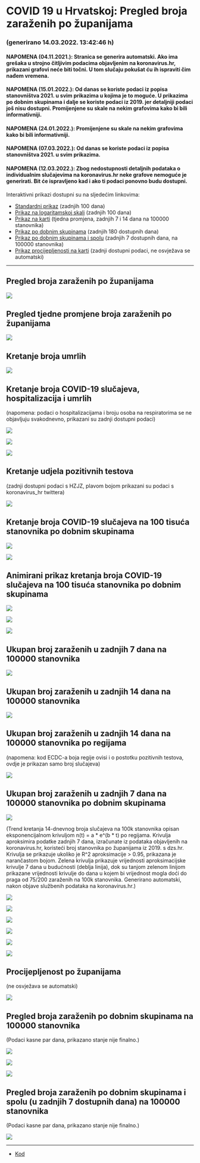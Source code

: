 # COVID 19 u Hrvatskoj: Pregled broja zaraženih po županijama

### (generirano 14.03.2022. 13:42:46 h)

#### NAPOMENA (04.11.2021.): Stranica se generira automatski. Ako ima grešaka u strojno čitljivim podacima objavljenim na koronavirus.hr, prikazani grafovi neće biti točni. U tom slučaju pokušat ću ih ispraviti čim nađem vremena.

#### NAPOMENA (15.01.2022.): Od danas se koriste podaci iz popisa stanovništva 2021. u svim prikazima u kojima je to moguće. U prikazima po dobnim skupinama i dalje se koriste podaci iz 2019. jer detaljniji podaci još nisu dostupni. Promijenjene su skale na nekim grafovima kako bi bili informativniji.

#### NAPOMENA (24.01.2022.): Promijenjene su skale na nekim grafovima kako bi bili informativniji.

#### NAPOMENA (07.03.2022.): Od danas se koriste podaci iz popisa stanovništva 2021. u svim prikazima.

#### NAPOMENA (12.03.2022.): Zbog nedostupnosti detaljnih podataka o individualnim slučajevima na koronavirus.hr neke grafove nemoguće je generirati. Bit će ispravljeno kad i ako ti podaci ponovno budu dostupni.

Interaktivni prikazi dostupni su na sljedećim linkovima:

- [Standardni prikaz](html/index.html) (zadnjih 100 dana)
- [Prikaz na logaritamskoj skali](html/index_log.html) (zadnjih 100 dana)
- [Prikaz na karti](html/index_map.html) (tjedna promjena, zadnjih 7 i 14 dana na 100000 stanovnika)
- [Prikaz po dobnim skupinama](html/index_per_age.html) (zadnjih 180 dostupnih dana)
- [Prikaz po dobnim skupinama i spolu](html/index_pyramid.html) (zadnjih 7 dostupnih dana, na 100000 stanovnika)
- [Prikaz procijepljenosti na karti](html/index_vaccination.html) (zadnji dostupni podaci, ne osvježava se automatski)

-----

## Pregled broja zaraženih po županijama

![](img/2022_03_13_line_plots.png)

## Pregled tjedne promjene broja zaraženih po županijama

![](img/2022_03_13_map.png)

## Kretanje broja umrlih

![](img/2022_03_13_deaths_shaded.png)

## Kretanje broja COVID-19 slučajeva, hospitalizacija i umrlih

(napomena: podaci o hospitalizacijama i broju osoba na respiratorima se ne objavljuju svakodnevno, prikazani su zadnji dostupni podaci)

![](img/2022_03_13_cases_hospitalisations_deaths.png)

![](img/2022_03_13_cases_hospitalisations_deaths_log.png)

![](img/2022_03_13_cases_hospitalisations_deaths_log_age.png)

## Kretanje udjela pozitivnih testova

(zadnji dostupni podaci s HZJZ, plavom bojom prikazani su podaci s koronavirus_hr twittera)

![](img/2022_03_13_percentage_positive_tests.png)

## Kretanje broja COVID-19 slučajeva na 100 tisuća stanovnika po dobnim skupinama

![](img/2022_03_13_cases_per_age_group_lines.png)

![](img/2022_03_13_cases_per_age_group_lines_log.png)

## Animirani prikaz kretanja broja COVID-19 slučajeva na 100 tisuća stanovnika po dobnim skupinama

![](img/2022_03_13anim_aug_1200.gif)

![](img/anim_cases_2022_03_13_vs_2020.gif)

![](img/2022_03_13all_counties_dots.png)

## Ukupan broj zaraženih u zadnjih 7 dana na 100000 stanovnika

![](img/2022_03_13_map_7_day_per_100k.png)

## Ukupan broj zaraženih u zadnjih 14 dana na 100000 stanovnika

![](img/2022_03_13_map_14_day_per_100k.png)

## Ukupan broj zaraženih u zadnjih 14 dana na 100000 stanovnika po regijama

(napomena: kod ECDC-a boja regije ovisi i o postotku pozitivnih testova, ovdje je prikazan samo broj slučajeva)

![](img/2022_03_13_map_14_day_per_100k_region.png)

## Ukupan broj zaraženih u zadnjih 7 dana na 100000 stanovnika po dobnim skupinama

![](img/2022_03_13_map_7_day_per_100k_age_groups.png)

(Trend kretanja 14-dnevnog broja slučajeva na 100k stanovnika opisan eksponencijalnom krivuljom n(t) = a * e^(b * t) po regijama. Krivulja aproksimira podatke zadnjih 7 dana, izračunate iz podataka objavljenih na koronavirus.hr, koristeći broj stanovnika po županijama iz 2019. s dzs.hr. Krivulja se prikazuje ukoliko je R^2 aproksimacije > 0.95, prikazana je narančastom bojom. Zelena krivulja prikazuje vrijednosti aproksimacijske krivulje 7 dana u budućnosti (deblja linija), dok su tanjom zelenom linijom prikazane vrijednosti krivulje do dana u kojem bi vrijednost mogla doći do praga od 75/200 zaraženih na 100k stanovnika. Generirano automatski, nakon objave službenih podataka na koronavirus.hr.)

![](img/2022_03_13_current_Jadranska_Hrvatska.png)

![](img/2022_03_13_current_Panonska_Hrvatska.png)

![](img/2022_03_13_current_Grad_Zagreb.png)

![](img/2022_03_13_current_Sjeverna_Hrvatska.png)

![](img/2022_03_13_current_Republika_Hrvatska.png)

![](img/2022_03_13_cases_hospitalisations_deaths_Republika_Hrvatska.png)

## Procijepljenost po županijama

(ne osvježava se automatski)

![](img/2022_03_13_vaccination.png)

## Pregled broja zaraženih po dobnim skupinama na 100000 stanovnika

(Podaci kasne par dana, prikazano stanje nije finalno.)

![](img/2022_03_13_per_age_group.png)

![](img/2022_03_13_per_age_group_all_0.png)

![](img/2022_03_13_per_age_group_all_1.png)

## Pregled broja zaraženih po dobnim skupinama i spolu (u zadnjih 7 dostupnih dana) na 100000 stanovnika

(Podaci kasne par dana, prikazano stanje nije finalno.)

![](img/2022_03_13_pyramid.png)

-----

- [Kod](https://github.com/ppalasek/covid_plots_croatia)

